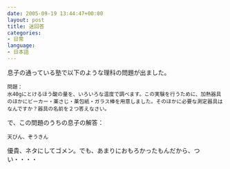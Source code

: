 ```yaml
---
date: 2005-09-19 13:44:47+00:00
layout: post
title: 迷回答
categories:
- 日常
language:
- 日本語
---
```


息子の通っている塾で以下のような理科の問題が出ました。

    
    問題：
    水40gにとけるほう酸の量を、いろいろな温度で調べます。この実験を行うために、加熱器具のほかにビーカー・薬さじ・薬包紙・ガラス棒を用意しました。そのほかに必要な測定器具はなんですか？器具の名前を２つ答えなさい。


で、この問題のうちの息子の解答：

    
    天びん、ぞうきん


優貴、ネタにしてゴメン。でも、あまりにおもろかったもんだから、つい・・・・
